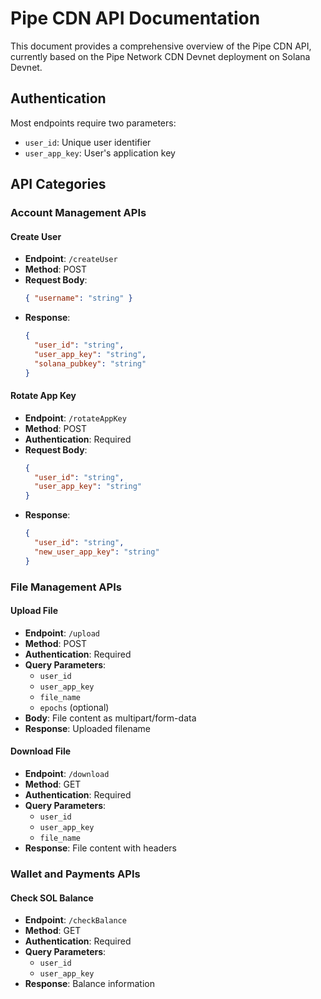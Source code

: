 # Pipe CDN API Documentation

This document provides a comprehensive overview of the Pipe CDN API, currently based on the Pipe Network CDN Devnet deployment on Solana Devnet.

## Authentication
Most endpoints require two parameters:
- `user_id`: Unique user identifier
- `user_app_key`: User's application key

## API Categories

### Account Management APIs

#### Create User
- **Endpoint**: `/createUser`
- **Method**: POST
- **Request Body**: 
  ```json
  { "username": "string" }
  ```
- **Response**: 
  ```json
  { 
    "user_id": "string", 
    "user_app_key": "string", 
    "solana_pubkey": "string" 
  }
  ```

#### Rotate App Key
- **Endpoint**: `/rotateAppKey`
- **Method**: POST
- **Authentication**: Required
- **Request Body**:
  ```json
  { 
    "user_id": "string", 
    "user_app_key": "string" 
  }
  ```
- **Response**:
  ```json
  { 
    "user_id": "string", 
    "new_user_app_key": "string" 
  }
  ```

### File Management APIs

#### Upload File
- **Endpoint**: `/upload`
- **Method**: POST
- **Authentication**: Required
- **Query Parameters**:
  - `user_id`
  - `user_app_key`
  - `file_name`
  - `epochs` (optional)
- **Body**: File content as multipart/form-data
- **Response**: Uploaded filename

#### Download File
- **Endpoint**: `/download`
- **Method**: GET
- **Authentication**: Required
- **Query Parameters**:
  - `user_id`
  - `user_app_key`
  - `file_name`
- **Response**: File content with headers

### Wallet and Payments APIs

#### Check SOL Balance
- **Endpoint**: `/checkBalance`
- **Method**: GET
- **Authentication**: Required
- **Query Parameters**:
  - `user_id`
  - `user_app_key`
- **Response**: Balance information